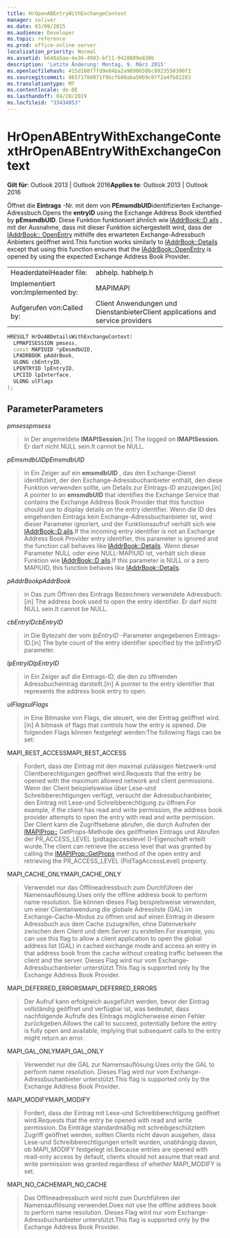 ```yaml
---
title: HrOpenABEntryWithExchangeContext
manager: soliver
ms.date: 03/09/2015
ms.audience: Developer
ms.topic: reference
ms.prod: office-online-server
localization_priority: Normal
ms.assetid: b640a5aa-4e36-4983-bf11-9428809e830b
description: 'Letzte Änderung: Montag, 9. März 2015'
ms.openlocfilehash: 415d108f7fd9e84ba2a9090658bc0923550390f2
ms.sourcegitcommit: 8657170d071f9bcf680aba50b9c07f2a4fb82283
ms.translationtype: MT
ms.contentlocale: de-DE
ms.lasthandoff: 04/28/2019
ms.locfileid: "33434053"
---
```

# <a name="hropenabentrywithexchangecontext"></a><span data-ttu-id="5cb9f-103">HrOpenABEntryWithExchangeContext</span><span class="sxs-lookup"><span data-stu-id="5cb9f-103">HrOpenABEntryWithExchangeContext</span></span>

  
  
<span data-ttu-id="5cb9f-104">**Gilt für**: Outlook 2013 | Outlook 2016</span><span class="sxs-lookup"><span data-stu-id="5cb9f-104">**Applies to**: Outlook 2013 | Outlook 2016</span></span> 
  
<span data-ttu-id="5cb9f-105">Öffnet die **Eintrags** -Nr. mit dem von **PEmsmdbUID**identifizierten Exchange-Adressbuch.</span><span class="sxs-lookup"><span data-stu-id="5cb9f-105">Opens the **entryID** using the Exchange Address Book identified by **pEmsmdbUID**.</span></span> <span data-ttu-id="5cb9f-106">Diese Funktion funktioniert ähnlich wie [IAddrBook::D ails](iaddrbook-details.md) , mit der Ausnahme, dass mit dieser Funktion sichergestellt wird, dass der [IAddrBook:: OpenEntry](iaddrbook-openentry.md) mithilfe des erwarteten Exchange-Adressbuch Anbieters geöffnet wird.</span><span class="sxs-lookup"><span data-stu-id="5cb9f-106">This function works similarly to [IAddrBook::Details](iaddrbook-details.md) except that using this function ensures that the [IAddrBook::OpenEntry](iaddrbook-openentry.md) is opened by using the expected Exchange Address Book Provider.</span></span> 
  
|||
|:-----|:-----|
|<span data-ttu-id="5cb9f-107">Headerdatei</span><span class="sxs-lookup"><span data-stu-id="5cb9f-107">Header file:</span></span>  <br/> |<span data-ttu-id="5cb9f-108">abhelp. h</span><span class="sxs-lookup"><span data-stu-id="5cb9f-108">abhelp.h</span></span>  <br/> |
|<span data-ttu-id="5cb9f-109">Implementiert von:</span><span class="sxs-lookup"><span data-stu-id="5cb9f-109">Implemented by:</span></span>  <br/> |<span data-ttu-id="5cb9f-110">MAPI</span><span class="sxs-lookup"><span data-stu-id="5cb9f-110">MAPI</span></span>  <br/> |
|<span data-ttu-id="5cb9f-111">Aufgerufen von:</span><span class="sxs-lookup"><span data-stu-id="5cb9f-111">Called by:</span></span>  <br/> |<span data-ttu-id="5cb9f-112">Client Anwendungen und Dienstanbieter</span><span class="sxs-lookup"><span data-stu-id="5cb9f-112">Client applications and service providers</span></span>  <br/> |
   
```cpp
HRESULT HrDoABDetailsWithExchangeContext(
  LPMAPISESSION pmsess,
  const MAPIUID *pEmsmdbUID,
  LPADRBOOK pAddrBook,
  ULONG cbEntryID,
  LPENTRYID lpEntryID,
  LPCIID lpInterface,
  ULONG ulFlags
);
```

## <a name="parameters"></a><span data-ttu-id="5cb9f-113">Parameter</span><span class="sxs-lookup"><span data-stu-id="5cb9f-113">Parameters</span></span>

 <span data-ttu-id="5cb9f-114">_pmsess_</span><span class="sxs-lookup"><span data-stu-id="5cb9f-114">_pmsess_</span></span>
  
> <span data-ttu-id="5cb9f-115">in Der angemeldete **IMAPISession**.</span><span class="sxs-lookup"><span data-stu-id="5cb9f-115">[in] The logged on **IMAPISession**.</span></span> <span data-ttu-id="5cb9f-116">Er darf nicht NULL sein.</span><span class="sxs-lookup"><span data-stu-id="5cb9f-116">It cannot be NULL.</span></span>
    
 <span data-ttu-id="5cb9f-117">_pEmsmdbUID_</span><span class="sxs-lookup"><span data-stu-id="5cb9f-117">_pEmsmdbUID_</span></span>
  
> <span data-ttu-id="5cb9f-118">in Ein Zeiger auf ein **emsmdbUID** , das den Exchange-Dienst identifiziert, der den Exchange-Adressbuchanbieter enthält, den diese Funktion verwenden sollte, um Details zur Eintrags-ID anzuzeigen.</span><span class="sxs-lookup"><span data-stu-id="5cb9f-118">[in] A pointer to an **emsmdbUID** that identifies the Exchange Service that contains the Exchange Address Book Provider that this function should use to display details on the entry identifier.</span></span> <span data-ttu-id="5cb9f-119">Wenn die ID des eingehenden Eintrags kein Exchange-Adressbuchanbieter ist, wird dieser Parameter ignoriert, und der Funktionsaufruf verhält sich wie [IAddrBook::D ails](iaddrbook-details.md).</span><span class="sxs-lookup"><span data-stu-id="5cb9f-119">If the incoming entry identifier is not an Exchange Address Book Provider entry identifier, this parameter is ignored and the function call behaves like [IAddrBook::Details](iaddrbook-details.md).</span></span> <span data-ttu-id="5cb9f-120">Wenn dieser Parameter NULL oder eine NULL-MAPIUID ist, verhält sich diese Funktion wie [IAddrBook::D ails](iaddrbook-details.md).</span><span class="sxs-lookup"><span data-stu-id="5cb9f-120">If this parameter is NULL or a zero MAPIUID, this function behaves like [IAddrBook::Details](iaddrbook-details.md).</span></span>
    
 <span data-ttu-id="5cb9f-121">_pAddrBook_</span><span class="sxs-lookup"><span data-stu-id="5cb9f-121">_pAddrBook_</span></span>
  
> <span data-ttu-id="5cb9f-122">in Das zum Öffnen des Eintrags Bezeichners verwendete Adressbuch.</span><span class="sxs-lookup"><span data-stu-id="5cb9f-122">[in] The address book used to open the entry identifier.</span></span> <span data-ttu-id="5cb9f-123">Er darf nicht NULL sein.</span><span class="sxs-lookup"><span data-stu-id="5cb9f-123">It cannot be NULL.</span></span>
    
 <span data-ttu-id="5cb9f-124">_cbEntryID_</span><span class="sxs-lookup"><span data-stu-id="5cb9f-124">_cbEntryID_</span></span>
  
> <span data-ttu-id="5cb9f-125">in Die Bytezahl der vom _lpEntryID_ -Parameter angegebenen Eintrags-ID.</span><span class="sxs-lookup"><span data-stu-id="5cb9f-125">[in] The byte count of the entry identifier specified by the  _lpEntryID_ parameter.</span></span> 
    
 <span data-ttu-id="5cb9f-126">_lpEntryID_</span><span class="sxs-lookup"><span data-stu-id="5cb9f-126">_lpEntryID_</span></span>
  
>  <span data-ttu-id="5cb9f-127">in Ein Zeiger auf die Eintrags-ID, die den zu öffnenden Adressbucheintrag darstellt.</span><span class="sxs-lookup"><span data-stu-id="5cb9f-127">[in] A pointer to the entry identifier that represents the address book entry to open.</span></span> 
    
 <span data-ttu-id="5cb9f-128">_ulFlags_</span><span class="sxs-lookup"><span data-stu-id="5cb9f-128">_ulFlags_</span></span>
  
> <span data-ttu-id="5cb9f-129">in Eine Bitmaske von Flags, die steuert, wie der Eintrag geöffnet wird.</span><span class="sxs-lookup"><span data-stu-id="5cb9f-129">[in] A bitmask of flags that controls how the entry is opened.</span></span> <span data-ttu-id="5cb9f-130">Die folgenden Flags können festgelegt werden:</span><span class="sxs-lookup"><span data-stu-id="5cb9f-130">The following flags can be set:</span></span>
    
<span data-ttu-id="5cb9f-131">MAPI_BEST_ACCESS</span><span class="sxs-lookup"><span data-stu-id="5cb9f-131">MAPI_BEST_ACCESS</span></span>
  
> <span data-ttu-id="5cb9f-132">Fordert, dass der Eintrag mit den maximal zulässigen Netzwerk-und Clientberechtigungen geöffnet wird.</span><span class="sxs-lookup"><span data-stu-id="5cb9f-132">Requests that the entry be opened with the maximum allowed network and client permissions.</span></span> <span data-ttu-id="5cb9f-133">Wenn der Client beispielsweise über Lese-und Schreibberechtigungen verfügt, versucht der Adressbuchanbieter, den Eintrag mit Lese-und Schreibberechtigung zu öffnen.</span><span class="sxs-lookup"><span data-stu-id="5cb9f-133">For example, if the client has read and write permission, the address book provider attempts to open the entry with read and write permission.</span></span> <span data-ttu-id="5cb9f-134">Der Client kann die Zugriffsebene abrufen, die durch Aufrufen der [IMAPIProp::](imapiprop-getprops.md) GetProps-Methode des geöffneten Eintrags und Abrufen der PR_ACCESS_LEVEL (pidtagaccesslevel ()-Eigenschaft erteilt wurde.</span><span class="sxs-lookup"><span data-stu-id="5cb9f-134">The client can retrieve the access level that was granted by calling the [IMAPIProp::GetProps](imapiprop-getprops.md) method of the open entry and retrieving the PR_ACCESS_LEVEL (PidTagAccessLevel) property.</span></span> 
    
<span data-ttu-id="5cb9f-135">MAPI_CACHE_ONLY</span><span class="sxs-lookup"><span data-stu-id="5cb9f-135">MAPI_CACHE_ONLY</span></span>
  
> <span data-ttu-id="5cb9f-136">Verwendet nur das Offlineadressbuch zum Durchführen der Namensauflösung.</span><span class="sxs-lookup"><span data-stu-id="5cb9f-136">Uses only the offline address book to perform name resolution.</span></span> <span data-ttu-id="5cb9f-137">Sie können dieses Flag beispielsweise verwenden, um einer Clientanwendung die globale Adressliste (GAL) im Exchange-Cache-Modus zu öffnen und auf einen Eintrag in diesem Adressbuch aus dem Cache zuzugreifen, ohne Datenverkehr zwischen dem Client und dem Server zu erstellen.</span><span class="sxs-lookup"><span data-stu-id="5cb9f-137">For example, you can use this flag to allow a client application to open the global address list (GAL) in cached exchange mode and access an entry in that address book from the cache without creating traffic between the client and the server.</span></span> <span data-ttu-id="5cb9f-138">Dieses Flag wird nur vom Exchange-Adressbuchanbieter unterstützt.</span><span class="sxs-lookup"><span data-stu-id="5cb9f-138">This flag is supported only by the Exchange Address Book Provider.</span></span>
    
<span data-ttu-id="5cb9f-139">MAPI_DEFERRED_ERRORS</span><span class="sxs-lookup"><span data-stu-id="5cb9f-139">MAPI_DEFERRED_ERRORS</span></span>
  
> <span data-ttu-id="5cb9f-140">Der Aufruf kann erfolgreich ausgeführt werden, bevor der Eintrag vollständig geöffnet und verfügbar ist, was bedeutet, dass nachfolgende Aufrufe des Eintrags möglicherweise einen Fehler zurückgeben.</span><span class="sxs-lookup"><span data-stu-id="5cb9f-140">Allows the call to succeed, potentially before the entry is fully open and available, implying that subsequent calls to the entry might return an error.</span></span>
    
<span data-ttu-id="5cb9f-141">MAPI_GAL_ONLY</span><span class="sxs-lookup"><span data-stu-id="5cb9f-141">MAPI_GAL_ONLY</span></span>
  
> <span data-ttu-id="5cb9f-142">Verwendet nur die GAL zur Namensauflösung.</span><span class="sxs-lookup"><span data-stu-id="5cb9f-142">Uses only the GAL to perform name resolution.</span></span> <span data-ttu-id="5cb9f-143">Dieses Flag wird nur vom Exchange-Adressbuchanbieter unterstützt.</span><span class="sxs-lookup"><span data-stu-id="5cb9f-143">This flag is supported only by the Exchange Address Book Provider.</span></span>
    
<span data-ttu-id="5cb9f-144">MAPI_MODIFY</span><span class="sxs-lookup"><span data-stu-id="5cb9f-144">MAPI_MODIFY</span></span>
  
> <span data-ttu-id="5cb9f-145">Fordert, dass der Eintrag mit Lese-und Schreibberechtigung geöffnet wird.</span><span class="sxs-lookup"><span data-stu-id="5cb9f-145">Requests that the entry be opened with read and write permission.</span></span> <span data-ttu-id="5cb9f-146">Da Einträge standardmäßig mit schreibgeschütztem Zugriff geöffnet werden, sollten Clients nicht davon ausgehen, dass Lese-und Schreibberechtigungen erteilt wurden, unabhängig davon, ob MAPI_MODIFY festgelegt ist.</span><span class="sxs-lookup"><span data-stu-id="5cb9f-146">Because entries are opened with read-only access by default, clients should not assume that read and write permission was granted regardless of whether MAPI_MODIFY is set.</span></span>
    
<span data-ttu-id="5cb9f-147">MAPI_NO_CACHE</span><span class="sxs-lookup"><span data-stu-id="5cb9f-147">MAPI_NO_CACHE</span></span>
  
> <span data-ttu-id="5cb9f-148">Das Offlineadressbuch wird nicht zum Durchführen der Namensauflösung verwendet.</span><span class="sxs-lookup"><span data-stu-id="5cb9f-148">Does not use the offline address book to perform name resolution.</span></span> <span data-ttu-id="5cb9f-149">Dieses Flag wird nur vom Exchange-Adressbuchanbieter unterstützt.</span><span class="sxs-lookup"><span data-stu-id="5cb9f-149">This flag is supported only by the Exchange Address Book Provider.</span></span>
    

